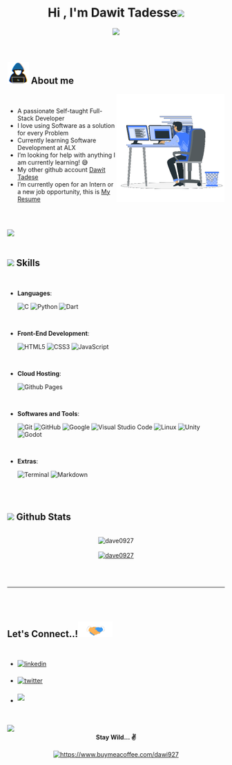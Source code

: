 
<h1 align="center"><b>Hi , I'm Dawit Tadesse</b><img src="https://media.giphy.com/media/hvRJCLFzcasrR4ia7z/giphy.gif" width="35"></h1>

<p align="center">
  <a href="https://github.com//dave0927/dave0927/"><img src="https://readme-typing-svg.herokuapp.com?font=Time+New+Roman&color=cyan&size=25&center=true&vCenter=true&width=600&height=100&lines=Self-taught+Full-Stack+Developer,;Software+Engineering+Student+At+ALX,;Active+Learner/Researcher,;Love+to+learn+new+stuffs..<3"></a>
</p>


<br>


	
## <picture><img src="https://github.com/dave0927/dave0927/blob/main/assets/mdImages/about_me.gif" width = 50px></picture> **About me**
<picture> <img align="right" src="https://github.com/dave0927/dave0927/blob/main/assets/mdImages/Right_Side.gif" width = 250px></picture>

<br>

- A passionate Self-taught Full-Stack Developer
- I love using Software as a solution for every Problem
- Currently learning Software Development at ALX
- I’m looking for help with anything I am currently learning! 😅
- My other github account [Dawit Tadese](https://github.com/dawit927)
- I’m currently open for an Intern or a new job opportunity, this is [My Resume](https://read.cv/kenadams)

<br><br>

<img src="https://user-images.githubusercontent.com/73097560/115834477-dbab4500-a447-11eb-908a-139a6edaec5c.gif"><br><br>

## <img src="https://media2.giphy.com/media/QssGEmpkyEOhBCb7e1/giphy.gif?cid=ecf05e47a0n3gi1bfqntqmob8g9aid1oyj2wr3ds3mg700bl&rid=giphy.gif" width ="25"><b> Skills</b>
<br>

<p align="center">

- **Languages**:
    
    ![C](https://img.shields.io/badge/C%20-%232370ED.svg?style=for-the-badge&logo=c&logoColor=white)
    ![Python](https://img.shields.io/badge/Python%20-%2314354C.svg?style=for-the-badge&logo=python&logoColor=white)
    ![Dart](https://img.shields.io/badge/-Dart-blue.svg?style=for-the-badge&logo=dart&logoColor=white)

<br>   
    
- **Front-End Development**:

   ![HTML5](https://img.shields.io/badge/HTML5%20-%23E34F26.svg?style=for-the-badge&logo=html5&logoColor=white)
   ![CSS3](https://img.shields.io/badge/CSS%20-%231572B6.svg?style=for-the-badge&logo=css3&logoColor=white)
   ![JavaScript](https://img.shields.io/badge/JavaScript%20-%23F7DF1E.svg?style=for-the-badge&logo=javascript&logoColor=black)

<br>

- **Cloud Hosting**:

    ![Github Pages](https://img.shields.io/badge/GitHub%20Pages-%23327FC7.svg?style=for-the-badge&logo=github&logoColor=white)
    
<br>

- **Softwares and Tools**:

    ![Git](https://img.shields.io/badge/git-%23F05033.svg?style=for-the-badge&logo=git&logoColor=white)
    ![GitHub](https://img.shields.io/badge/github-%23121011.svg?style=for-the-badge&logo=github&logoColor=white)
    ![Google](https://img.shields.io/badge/google-%234285F4.svg?style=for-the-badge&logo=google&logoColor=white)
    ![Visual Studio Code](https://img.shields.io/badge/Visual%20Studio%20Code-0078d7.svg?style=for-the-badge&logo=visual-studio-code&logoColor=white)
    ![Linux](https://img.shields.io/badge/Linux-FCC624?style=for-the-badge&logo=linux&logoColor=black) 
    ![Unity](https://img.shields.io/badge/-unity-lightgrey?style=for-the-badge&logo=unity&logoColor=white)
    ![Godot](https://img.shields.io/badge/-godot-blueviolet?style=for-the-badge&logo=godot-engine&logoColor=white)

<br>

- **Extras**:

   ![Terminal](https://img.shields.io/badge/Terminal-%23054020?style=for-the-badge&logo=gnu-bash&logoColor=white)
   ![Markdown](https://img.shields.io/badge/markdown-%23000000.svg?style=for-the-badge&logo=markdown&logoColor=white)

</p>

<br>
<br>


## <img src="https://media.giphy.com/media/iY8CRBdQXODJSCERIr/giphy.gif" width="35"><b> Github Stats </b>
<br>

<div align="center">
	<img src="https://komarev.com/ghpvc/?username=dave0927&label=Profile%20views&color=0e75b6&style=flat" alt="dave0927" /> <br>
	<a href="https://github.com/ryo-ma/github-profile-trophy"> <br>
	<img src="https://github-profile-trophy.vercel.app/?username=dave0927" alt="dave0927" /></a> <br>
	
</div>

<br>
<br>
<br>

-----

<br>
<br>

## <b> Let's Connect..!</b><img src="https://github.com/dave0927/dave0927/blob/main/assets/mdImages/handshake.gif" width ="80">
<br>
<div align='left'>

<ul>

<li>
<a href="https://linkedin.com/in/dawit-tadesse-309111252" target="_blank">
<img src="https://img.shields.io/badge/-dawittadesse-9cf.svg?color=405DE6&style=for-the-badge&logo=linkedin&logoColor=white" alt=linkedin style="margin-bottom: 5px;"/>
</a>
</li>

<br>

<li>
<a href="https://twitter.com/Dave_927" target="_blank">
<img src="https://img.shields.io/badge/-dawittadesse-blue.svg?color=1DA1F2&style=for-the-badge&logo=twitter&logoColor=white" alt=twitter style="margin-bottom: 5px;"/>
</a>
</li>

<br>

<li>
<a href="mailto:dawittadesse927@gmail.com" target="_blank">
<img src="https://img.shields.io/badge/-dawittadesse-red.svg?style=for-the-badge&logo=gmail&logoColor=white" t=mail style="margin-bottom: 5px;" />
</a>
</li>
	
<br>
	
</ul>
</div>

<br>
<img src="https://user-images.githubusercontent.com/73097560/115834477-dbab4500-a447-11eb-908a-139a6edaec5c.gif">
<br>
<div align='center'>
	<b>Stay Wild... ✌ </b> <br> <br>
	<a href="https://www.buymeacoffee.com/dawi927"> 
		<img src="https://cdn.buymeacoffee.com/buttons/v2/default-yellow.png" height="50" width="210" alt="https://www.buymeacoffee.com/dawi927" />
	</a>
</div>
